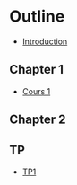 # Outline

* [Introduction](README.md)

## Chapter 1

* [Cours 1](cours1.md)
  
## Chapter 2

## TP
* [TP1](TP1.md)
